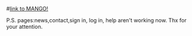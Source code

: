 
#[link to MANGO!](https://hiaza.github.io/webprogbase-lab1/)

P.S. pages:news,contact,sign in, log in, help aren't working now.
Thx for your attention. 
